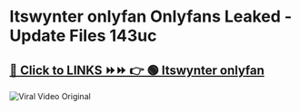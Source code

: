
 # Itswynter onlyfan Onlyfans Leaked - Update Files 143uc

## <h2><a href="https://clipsfans.com/Itswynter_onlyfan&ref=git">🔗 Click to LINKS ⏩⏩ 👉 🟢 Itswynter onlyfan </a></h2>

<a href="https://clipsfans.com/Itswynter_onlyfan&ref=git" rel="nofollow" data-target="animated-image.originalLink"><img src="https://i.ibb.co.com/xMMVF88/686577567.gif" alt="Viral Video Original" style="max-width: 100%; display: inline-block;" data-target="animated-image.originalImage"></a>

